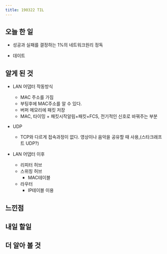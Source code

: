```yaml
---
title: 190322 TIL
---
```


## 오늘 한 일
- 성공과 실패를 결정하는 1%의 네트워크원리 정독

- 데이트

## 알게 된 것
- LAN 어댑터 작동방식 
    - MAC 주소를 가짐
    - 부팅후에 MAC주소를 알 수 있다.
    - 버퍼 메모리에 패킷 저장
    - MAC, 타이밍 + 패킷시작알림+패킷+FCS, 전기적인 신호로 바꿔주는 부분

- UDP
    - TCP와 다르게 접속과정이 없다. 영상이나 음악을 공유할 때 사용,(스타크래프트 UDP?)
- LAN 어댑터 이후 
    - 리피터 허브
    - 스위칭 허브
        - MAC테이블
    - 라우터 
        - IP테이블 이용
## 느낀점

## 내일 할일


## 더 알아 볼 것